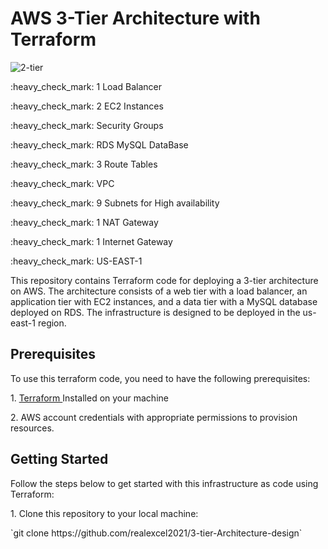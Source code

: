 # AWS 3-Tier Architecture with Terraform

![2-tier](https://github.com/realexcel2021/3-tier-Architecture-design/assets/89150996/9684c9af-e524-4bc3-906a-e35fc75e3c83)

<p> :heavy_check_mark: 1 Load Balancer  </p>
<p> :heavy_check_mark: 2 EC2 Instances </p>
<p> :heavy_check_mark: Security Groups </p>
<p> :heavy_check_mark: RDS MySQL DataBase </p>
<p> :heavy_check_mark: 3 Route Tables </p>
<p> :heavy_check_mark: VPC </p>
<p> :heavy_check_mark: 9 Subnets for High availability </p>
<p> :heavy_check_mark: 1 NAT Gateway </p>
<p> :heavy_check_mark: 1 Internet Gateway </p>
<p> :heavy_check_mark: US-EAST-1 </p>

<p>
  This repository contains Terraform code for deploying a 3-tier architecture on AWS. The architecture consists of a web tier with a load balancer, an application tier with EC2 instances, and a data tier with a MySQL database deployed on RDS. The infrastructure is designed to be deployed in the us-east-1 region.
</p>

<h2> Prerequisites </h2>
To use this terraform code, you need to have the following prerequisites:
<p>1. <a href="https://www.terraform.io/downloads.html"> Terraform </a> Installed on your machine </p>
<p> 2. AWS account credentials with appropriate permissions to provision resources. </p>

<h2> Getting Started </h2>
<p> Follow the steps below to get started with this infrastructure as code using Terraform: </p>

<p> 1. Clone this repository to your local machine: </p>
`git clone https://github.com/realexcel2021/3-tier-Architecture-design`
